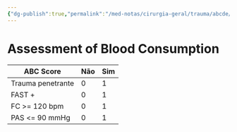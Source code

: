 ```yaml
---
{"dg-publish":true,"permalink":"/med-notas/cirurgia-geral/trauma/abcde/abc-score/"}
---
```


# Assessment of Blood Consumption
| ABC Score         | Não | Sim |
| ----------------- | --- | --- |
| Trauma penetrante | 0   | 1   |
| FAST +            | 0   | 1   |
| FC >= 120 bpm     | 0   | 1   |
| PAS <= 90 mmHg    | 0   | 1   |
